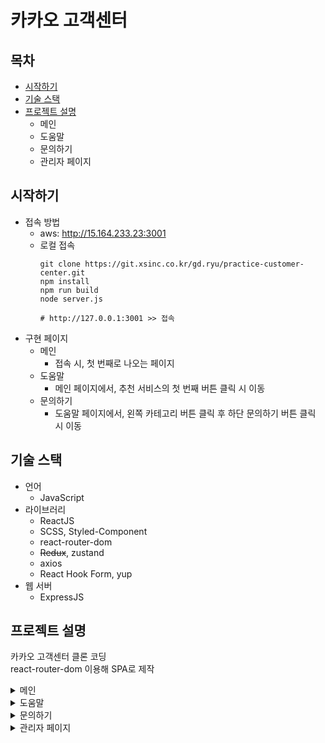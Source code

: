 # 카카오 고객센터

## 목차

- [시작하기](#시작하기)
- [기술 스택](#기술-스택)
- [프로젝트 설명](#프로젝트-설명)
    - 메인
    - 도움말
    - 문의하기
    - 관리자 페이지

## 시작하기

- 접속 방법
    - aws: http://15.164.233.23:3001
    - 로컬 접속
        ```
        git clone https://git.xsinc.co.kr/gd.ryu/practice-customer-center.git
        npm install
        npm run build
        node server.js

        # http://127.0.0.1:3001 >> 접속
        ```
- 구현 페이지
    - 메인
        - 접속 시, 첫 번째로 나오는 페이지
    - 도움말
        - 메인 페이지에서, 추천 서비스의 첫 번째 버튼 클릭 시 이동
    - 문의하기
        - 도움말 페이지에서, 왼쪽 카테고리 버튼 클릭 후 하단 문의하기 버튼 클릭 시 이동

## 기술 스택

- 언어
    - JavaScript
- 라이브러리
    - ReactJS
    - SCSS, Styled-Component
    - react-router-dom
    - ~~Redux~~, zustand
    - axios
    - React Hook Form, yup
- 웹 서버
    - ExpressJS

## 프로젝트 설명

카카오 고객센터 클론 코딩  
react-router-dom 이용해 SPA로 제작

<details>
<summary>메인</summary>
  
```
컴포넌트: /src/comp-root
데이터:
/public/data/
    ├─footer.json
    ├─header.json
    ├─mainAll.json
    ├─mainRecommend.json
    └─sub.json
```
</details>

<details>
<summary>도움말</summary>

```
컴포넌트:
/src/faq
    ├─BreadCrumbs.js
    ├─Detail.js
    └─SideMenu.js
데이터: /public/data/faq.json
```
- 작동 방식
    1. /src/Route/RouteFaq.js에서 react-router-dom의 `useLocation()` hook을 이용해 query string 분석 및 query 변수 선언
        - query string 형태
            ```
            service: 서비스 id
            category: 카테고리 id
            platform: 플랫폼 id
            articleId: 아티클 id
            ```
    2. query이용해서 /public/data/faq.json 데이터 추출
        - 쿼리스트링에
            - service 있을 경우, json의 `service[query.service]`
            - category 있을 경우, json의 `category[query.service][query.category]`
            - platform 있을 경우, json의 `platform[query.service][query.category][query.platform]`
            - articleId 있을 경우, json의 `article[query.service][query.category][query.platform][query.articleId]`
    3. 변경된 데이터 사용
        - React Hook Form, yup 이용해 유효성 검사
        - 국가 코드 선택 시 검색
        - 유효성 검사 통과 후 문의 접수 시 원래 페이지로 이동
    4. 버튼(`<Link />`) 클릭 시, query string을 가진 url로 접속하도록 설정함
</details>

<details>
<summary>문의하기</summary>

```
컴포넌트: /src/components/Request.js
데이터: /public/data/countryNumber.json
```
</details>

<details>
<summary>관리자 페이지</summary>

```
컴포넌트:
/src/admin/
    ├─admin.js
    └─Login.js
데이터: /public/data/faq_temp.json
```

- 접속방법
    1. 메인 페이지에서 로그인 클릭
    2. 로그인 페이지에서 관리자 계정 로그인 (test: admin/admin)
- 구현 기능
    - [x] 로그인
    - [x] 로그아웃
    - [x] 옵션 설정
    - [x] 옵션 추가
    - [x] 옵션 제거
    - [x] 옵션 별 데이터 상태 설명
</details>
